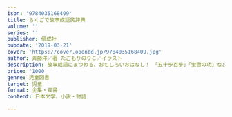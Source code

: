 ```yaml
---
isbn: '9784035168409'
title: らくごで故事成語笑辞典
volume: ''
series: ''
publisher: 偕成社
pubdate: '2019-03-21'
cover: 'https://cover.openbd.jp/9784035168409.jpg'
author: 斉藤洋／著 たごもりのりこ／イラスト
description: 故事成語にまつわる、おもしろいおはなし！　「五十歩百歩」「蛍雪の功」などがテーマの創作落語4話を収録。シリーズ第4弾！
price: '1000'
genre: 児童図書
target: 児童
format: 全集・双書
content: 日本文学、小説・物語

---
```

